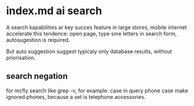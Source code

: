 # index.md ai search
A search kapabilities ar key succes feature in large stores, mobile internet accelerate this tendence: open page, type sme letters in search form, autosugestion is required.

But auto suggestion suggest typicaly only database results, without priorisation.

## search negation 

for mcfly search like grep -v, for example: case in query phone case make ignored phones, because a set is telephone accessories. 
